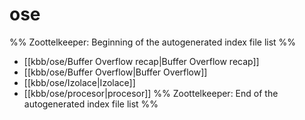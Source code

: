 # ose
%% Zoottelkeeper: Beginning of the autogenerated index file list  %%
-  [[kbb/ose/Buffer Overflow recap|Buffer Overflow recap]]
-  [[kbb/ose/Buffer Overflow|Buffer Overflow]]
-  [[kbb/ose/Izolace|Izolace]]
-  [[kbb/ose/procesor|procesor]]
%% Zoottelkeeper: End of the autogenerated index file list  %%
